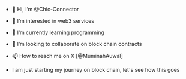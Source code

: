 - 👋 Hi, I’m @Chic-Connector
- 👀 I’m interested in web3 services
- 🌱 I’m currently learning programming
- 💞️ I’m looking to collaborate on block chain contracts
- 📫 How to reach me on X [@MuminahAuwal]

- I am just starting my journey on block chain, let's see how this goes

